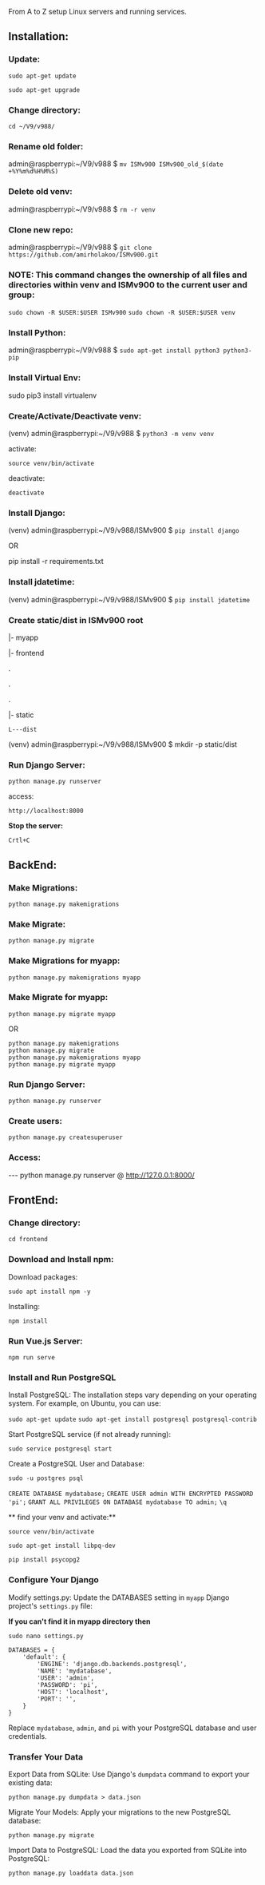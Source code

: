 
From A to Z setup Linux servers and running services.
    

## Installation:

### Update:

    sudo apt-get update

    sudo apt-get upgrade

### Change directory:

    cd ~/V9/v988/

### Rename old folder:

admin@raspberrypi:~/V9/v988 $ `mv ISMv900 ISMv900_old_$(date +%Y%m%d%H%M%S)`

### Delete old venv:

admin@raspberrypi:~/V9/v988 $ `rm -r venv`

### Clone new repo:

admin@raspberrypi:~/V9/v988 $ `git clone https://github.com/amirholakoo/ISMv900.git`

### NOTE:  This command changes the ownership of all files and directories within venv and ISMv900 to the current user and group:

`sudo chown -R $USER:$USER ISMv900`
`sudo chown -R $USER:$USER venv`

### Install Python:

admin@raspberrypi:~/V9/v988 $ `sudo apt-get install python3 python3-pip`

### Install Virtual Env:

sudo pip3 install virtualenv

### Create/Activate/Deactivate venv:

(venv) admin@raspberrypi:~/V9/v988 $ `python3 -m venv venv`

activate:

`source venv/bin/activate`

deactivate:

`deactivate`

### Install Django:

(venv) admin@raspberrypi:~/V9/v988/ISMv900 $ `pip install django`

OR

pip install -r requirements.txt

### Install jdatetime:

(venv) admin@raspberrypi:~/V9/v988/ISMv900 $ `pip install jdatetime`

### Create static/dist in ISMv900 root

|- myapp

|- frontend

.

.

.

|- static

	L---dist
 

(venv) admin@raspberrypi:~/V9/v988/ISMv900 $ mkdir -p static/dist

### Run Django Server:

    python manage.py runserver

access:

    http://localhost:8000
    
**Stop the server:**

    Crtl+C

## BackEnd:

### Make Migrations:

    python manage.py makemigrations

### Make Migrate:

    python manage.py migrate

### Make Migrations for myapp:

    python manage.py makemigrations myapp

### Make Migrate for myapp:

    python manage.py migrate myapp

OR

	python manage.py makemigrations
	python manage.py migrate
	python manage.py makemigrations myapp
	python manage.py migrate myapp

### Run Django Server:

    python manage.py runserver

### Create users:

    python manage.py createsuperuser

### Access:

--- python manage.py runserver @ http://127.0.0.1:8000/

## FrontEnd:

### Change directory:

    cd frontend

### Download and Install npm:

Download packages:

    sudo apt install npm -y

Installing:

    npm install

### Run Vue.js Server:

    npm run serve

### Install and Run PostgreSQL

Install PostgreSQL: The installation steps vary depending on your operating system. For example, on Ubuntu, you can use:

`sudo apt-get update`
`sudo apt-get install postgresql postgresql-contrib`

Start PostgreSQL service (if not already running):

`sudo service postgresql start`

Create a PostgreSQL User and Database:

`sudo -u postgres psql`

`CREATE DATABASE mydatabase;`
`CREATE USER admin WITH ENCRYPTED PASSWORD 'pi';`
`GRANT ALL PRIVILEGES ON DATABASE mydatabase TO admin;`
`\q`

** find your venv and activate:**

`source venv/bin/activate`

`sudo apt-get install libpq-dev`

`pip install psycopg2`

### Configure Your Django

Modify settings.py: Update the DATABASES setting in `myapp` Django project's `settings.py` file:

**If you can't find it in myapp directory then**

`sudo nano settings.py`

```
DATABASES = {
    'default': {
        'ENGINE': 'django.db.backends.postgresql',
        'NAME': 'mydatabase',
        'USER': 'admin',
        'PASSWORD': 'pi',
        'HOST': 'localhost',
        'PORT': '',
    }
}
```

Replace `mydatabase`, `admin`, and `pi` with your PostgreSQL database and user credentials.


### Transfer Your Data

Export Data from SQLite: Use Django's `dumpdata` command to export your existing data:

`python manage.py dumpdata > data.json`

Migrate Your Models: Apply your migrations to the new PostgreSQL database:

`python manage.py migrate`

Import Data to PostgreSQL: Load the data you exported from SQLite into PostgreSQL:

`python manage.py loaddata data.json`



